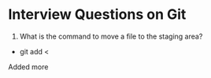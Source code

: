 # Interview Questions on Git

1. What is the command to move a file to the staging area?

- git add <

Added more